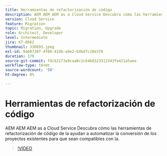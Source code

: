 ```yaml
---
title: Herramientas de refactorización de código
description: AEM AEM AEM as a Cloud Service Descubra cómo las herramientas de refactorización de código de la ayudan a automatizar la conversión de los proyectos existentes para que sean compatibles con la.
version: Cloud Service
feature: Migration
topic: Migration, Upgrade
role: Architect, Developer
level: Intermediate
jira: KT-8662
thumbnail: 336693.jpeg
exl-id: 9a607307-4f00-41db-a9e2-64bd7c18e3f8
duration: 179
source-git-commit: f4c621f3a9caa8c2c64b8323312343fe421a5aee
workflow-type: tm+mt
source-wordcount: '50'
ht-degree: 0%

---
```


# Herramientas de refactorización de código

AEM AEM AEM as a Cloud Service Descubra cómo las herramientas de refactorización de código de la ayudan a automatizar la conversión de los proyectos existentes para que sean compatibles con la.

>[!VIDEO](https://video.tv.adobe.com/v/336693?quality=12&learn=on)
